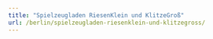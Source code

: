 ```yaml
---
title: "Spielzeugladen RiesenKlein und KlitzeGroß"
url: /berlin/spielzeugladen-riesenklein-und-klitzegross/
---
```

